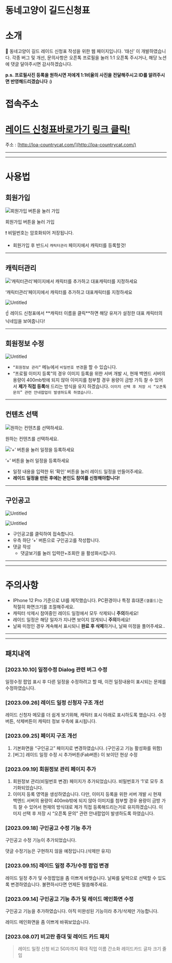 # 동네고양이 길드신청표

# 소개

<aside>
📢 동네고양이 길드 레이드 신청표 작성을 위한 웹 페이지입니다.
’태신’ 이 개발하였습니다.
각종 버그 및 개선, 문의사항은 오픈톡 프로필을 눌러 1:1 오픈톡 주시거나, 해당 노션에 댓글 달아주시면 감사하겠습니다.

**p.s. 프로필사진 등록을 원하시면 저에게 1:1비율의 사진을 전달해주시고 ID를 알려주시면 반영해드리겠습니다 :)**

</aside>

# 접속주소

# [레이드 신청표바로가기 링크 클릭!](http://loa-countrycat.com/)

주소 : [http://loa-countrycat.com/](http://loa-countrycat.com/)

---

---

# 사용법

## 회원가입

![회원가입 버튼을 눌러 가입](readme-resources/Untitled.png)

회원가입 버튼을 눌러 가입

<aside>
❗ 비밀번호는 암호화되어 저장됩니다.

</aside>

- 회원가입 후 반드시 `캐릭터관리` 페이지에서 캐릭터를 등록할것!

---

## 캐릭터관리

![‘캐릭터관리’페이지에서 캐릭터를 추가하고 대표캐릭터를 지정하세요](readme-resources/Untitled%201.png)

‘캐릭터관리’페이지에서 캐릭터를 추가하고 대표캐릭터를 지정하세요

![Untitled](readme-resources/Untitled%202.png)

<aside>
☝ 레이드 신청표에서 
**캐릭터 이름을 클릭**하면 
해당 유저가 설정한 
대표 캐릭터의 닉네임을 보여줍니다!

</aside>

---

## 회원정보 수정

![Untitled](readme-resources/Untitled%203.png)

- `“회원정보 관리”` 메뉴에서 `비밀번호 변경`을 할 수 있습니다.
- “프로필 이미지 등록”의 경우 이미지 등록을 위한 
서버 개발 시, 현재 백엔드 서버의 용량이 
400mb밖에 되지 않아 이미지를 첨부할 경우 
용량이 금방 가득 찰 수 있어서 
**제가 직접 등록**해 드리는 방식을 유지 하겠습니다.
`이미지 선택 후 저장 시 “오픈톡 문의” 관련 안내팝업이 발생하도록 하였습니다.`

---

## 컨텐츠 선택

![원하는 컨텐츠를 선택하세요.](readme-resources/Untitled%204.png)

원하는 컨텐츠를 선택하세요.

![‘+’ 버튼을 눌러 일정을 등록하세요](readme-resources/Untitled%205.png)

‘+’ 버튼을 눌러 일정을 등록하세요

- 일정 내용을 입력한 뒤 ‘확인’ 버튼을 눌러 레이드 일정을 만들어주세요.
- **레이드 일정을 만든 후에는 본인도 참여를 신청해야합니다!**

---

## 구인공고

![Untitled](readme-resources/Untitled%206.png)

![Untitled](readme-resources/Untitled%207.png)

- 구인공고를 클릭하여 접속합니다.
- 우측 하단 ‘+’ 버튼으로 구인공고를 작성합니다.
- 댓글 작성
    - 댓글보기를 눌러 입력란+조회란 을 활성화시킵니다.

---

---

# 주의사항

- IPhone 12 Pro 기준으로 UI를 제작했습니다. PC환경이나 특정 휴대폰`(갤폴드)`는 적절히 화면크기를 조절해주세요.
- 캐릭터 삭제시 참여중인 레이드 일정에서 모두 삭제되니 **주의**하세요!
- 레이드 일정은 해당 일자가 지나면 보이지 않게되니 **주의**하세요!
- 날짜 미정인 경우 계속해서 표시되니 **완료 후 삭제**하거나, 날짜 미정을 풀어주세요..

---

---

## 패치내역

### [2023.10.10] 일정수정 Dialog 관련 버그 수정

일정수정 팝업 표시 후 다른 일정을 수정하려고 할 때, 이전 일정내용이 표시되는 문제를 수정하였습니다.

### [2023.09.26] 레이드 일정 신청자 구조 개선

레이드 신청자 메모를 더 쉽게 보기위해, 캐릭터 표시 아래로 표시하도록 했습니다.
수정버튼, 삭제버튼이 캐릭터 정보 우측에 표시됩니다.

### [2023.09.25] 페이지 구조 개선

1. 기본화면을 “구인공고” 페이지로 변경하였습니다.
(구인공고 기능 활성화를 위함)
2. [버그] 레이드 일정 수정 시 추가버튼(Fab버튼) 이 보이던 현상 수정

### [2023.09.19] 회원정보 관리 페이지 추가

1. 회원정보 관리(비밀번호 변경) 페이지가 추가되었습니다.
비밀번호가 ‘1’로 모두 초기화되었습니다.
2. 이미지 등록 영역을 생성하였습니다.
다만, 이미지 등록을 위한 서버 개발 시
현재 백엔드 서버의 용량이 400mb밖에 되지 않아 이미지를 첨부할 경우 용량이 금방 가득 찰 수 있어서 현재의 방식대로 제가 직접 등록해드리는거로 유지하겠습니다.
이미지 선택 후 저장 시 “오픈톡 문의” 관련 안내팝업이 발생하도록 하였습니다.

### [2023.09.18] 구인공고 수정 기능 추가

구인공고 수정 기능이 추가되었습니다.

댓글 수정기능은 구현하지 않을 예정입니다.(삭제만 유지)

### [2023.09.15] 레이드 일정 추가/수정 팝업 변경

레이드 일정 추가 및 수정팝업을 좀 이쁘게 바꿧습니다.
날짜를 달력으로 선택할 수 있도록 변경하였습니다.
불편하시다면 언제든 말씀해주세요.

### [2023.09.14] 구인공고 기능 추가 및 레이드 메인화면 수정

구인공고 기능을 추가하였습니다.
아직 미완성된 기능이라 추가/삭제만 가능합니다.

레이드 메인화면을 좀 이쁘게 바꿔보았습니다.

### [2023.08.07] 비고란 증대 및 레이드 카드 패치

> 레이드 일정 신청 비고 50자까지 확대
직업 이름 간소화
레이드카드 글자 크기 줄임
>